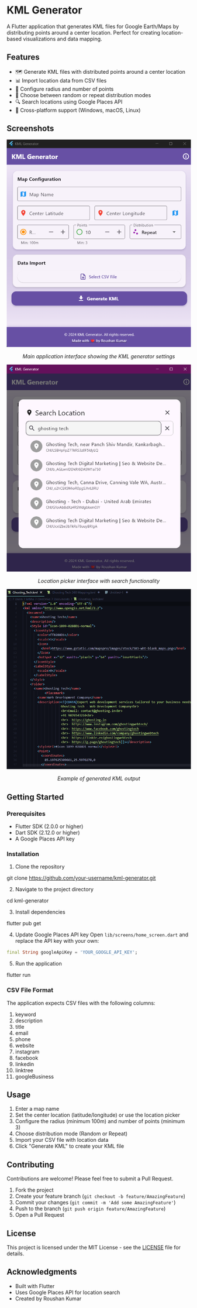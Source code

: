 # KML Generator

A Flutter application that generates KML files for Google Earth/Maps by distributing points around a center location. Perfect for creating location-based visualizations and data mapping.

## Features

- 🗺️ Generate KML files with distributed points around a center location
- 📊 Import location data from CSV files
- 🎯 Configure radius and number of points
- 🔄 Choose between random or repeat distribution modes
- 🔍 Search locations using Google Places API
- 📱 Cross-platform support (Windows, macOS, Linux)

## Screenshots

<div align="center">
  <img src="https://raw.githubusercontent.com/krroushan/kml-map-generator-app-software/refs/heads/main/assets/images/Screenshot%202025-01-05%20173311.png" alt="Main Screen" width="600"/>
  <p><em>Main application interface showing the KML generator settings</em></p>
  
  <img src="https://raw.githubusercontent.com/krroushan/kml-map-generator-app-software/refs/heads/main/assets/images/Screenshot-2025-01-05%20173728.png" alt="Location Picker" width="600"/>
  <p><em>Location picker interface with search functionality</em></p>
  
  <img src="https://raw.githubusercontent.com/krroushan/kml-map-generator-app-software/refs/heads/main/assets/images/Screenshot-2025-01-05%20173838.png" alt="Generated KML" width="600"/>
  <p><em>Example of generated KML output</em></p>
</div>

## Getting Started

### Prerequisites

- Flutter SDK (2.0.0 or higher)
- Dart SDK (2.12.0 or higher)
- A Google Places API key

### Installation

1. Clone the repository

git clone https://github.com/your-username/kml-generator.git

2. Navigate to the project directory

cd kml-generator

3. Install dependencies

flutter pub get

4. Update Google Places API key
Open `lib/screens/home_screen.dart` and replace the API key with your own:

```dart
final String googleApiKey = 'YOUR_GOOGLE_API_KEY';
```

5. Run the application

flutter run 


### CSV File Format

The application expects CSV files with the following columns:
1. keyword
2. description
3. title
4. email
5. phone
6. website
7. instagram
8. facebook
9. linkedin
10. linktree
11. googleBusiness

## Usage

1. Enter a map name
2. Set the center location (latitude/longitude) or use the location picker
3. Configure the radius (minimum 100m) and number of points (minimum 3)
4. Choose distribution mode (Random or Repeat)
5. Import your CSV file with location data
6. Click "Generate KML" to create your KML file

## Contributing

Contributions are welcome! Please feel free to submit a Pull Request.

1. Fork the project
2. Create your feature branch (`git checkout -b feature/AmazingFeature`)
3. Commit your changes (`git commit -m 'Add some AmazingFeature'`)
4. Push to the branch (`git push origin feature/AmazingFeature`)
5. Open a Pull Request

## License

This project is licensed under the MIT License - see the [LICENSE](LICENSE) file for details.

## Acknowledgments

- Built with Flutter
- Uses Google Places API for location search
- Created by Roushan Kumar